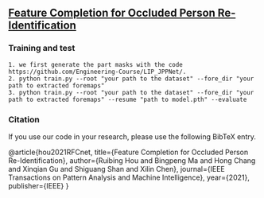 ## [Feature Completion for Occluded Person Re-Identification](https://arxiv.org/pdf/2106.12733)

### Training and test

  ```Shell
  1. we first generate the part masks with the code https://github.com/Engineering-Course/LIP_JPPNet/.
  2. python train.py --root "your path to the dataset" --fore_dir "your path to extracted foremaps"
  3. python train.py --root "your path to the dataset" --fore_dir "your path to extracted foremaps" --resume "path to model.pth" --evaluate
  ```
  
  
### Citation
If you use our code in your research, please use the following BibTeX entry.

   @article{hou2021RFCnet,
      title={Feature Completion for Occluded Person Re-Identification},
      author={Ruibing Hou and Bingpeng Ma and Hong Chang and Xinqian Gu and Shiguang Shan and Xilin Chen},
      journal={IEEE Transactions on Pattern Analysis and Machine Intelligence},
      year={2021},
      publisher={IEEE}
      }

```
